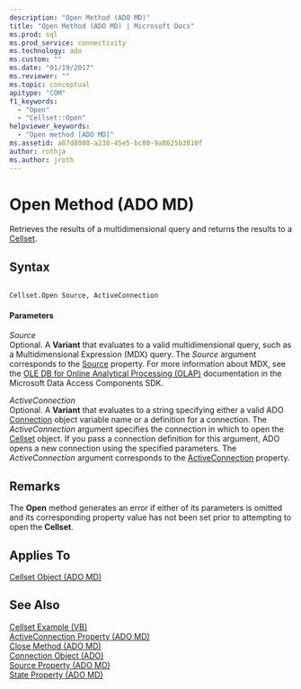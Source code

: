 ```yaml
---
description: "Open Method (ADO MD)"
title: "Open Method (ADO MD) | Microsoft Docs"
ms.prod: sql
ms.prod_service: connectivity
ms.technology: ado
ms.custom: ""
ms.date: "01/19/2017"
ms.reviewer: ""
ms.topic: conceptual
apitype: "COM"
f1_keywords: 
  - "Open"
  - "Cellset::Open"
helpviewer_keywords: 
  - "Open method [ADO MD]"
ms.assetid: a87d8080-a238-45e5-bc80-9a8625b3810f
author: rothja
ms.author: jroth
---
```

# Open Method (ADO MD)
Retrieves the results of a multidimensional query and returns the results to a [Cellset](./cellset-object-ado-md.md).  
  
## Syntax  
  
```  
  
Cellset.Open Source, ActiveConnection  
```  
  
#### Parameters  
 *Source*  
 Optional. A **Variant** that evaluates to a valid multidimensional query, such as a Multidimensional Expression (MDX) query. The *Source* argument corresponds to the [Source](./source-property-ado-md.md) property. For more information about MDX, see the [OLE DB for Online Analytical Processing (OLAP)](/previous-versions/windows/desktop/ms717005(v=vs.85)) documentation in the Microsoft Data Access Components SDK.  
  
 *ActiveConnection*  
 Optional. A **Variant** that evaluates to a string specifying either a valid ADO [Connection](../ado-api/connection-object-ado.md) object variable name or a definition for a connection. The *ActiveConnection* argument specifies the connection in which to open the [Cellset](./cellset-object-ado-md.md) object. If you pass a connection definition for this argument, ADO opens a new connection using the specified parameters. The *ActiveConnection* argument corresponds to the [ActiveConnection](./activeconnection-property-ado-md.md) property.  
  
## Remarks  
 The **Open** method generates an error if either of its parameters is omitted and its corresponding property value has not been set prior to attempting to open the **Cellset**.  
  
## Applies To  
 [Cellset Object (ADO MD)](./cellset-object-ado-md.md)  
  
## See Also  
 [Cellset Example (VB)](./cellset-example-vb.md)   
 [ActiveConnection Property (ADO MD)](./activeconnection-property-ado-md.md)   
 [Close Method (ADO MD)](./close-method-ado-md.md)   
 [Connection Object (ADO)](../ado-api/connection-object-ado.md)   
 [Source Property (ADO MD)](./source-property-ado-md.md)   
 [State Property (ADO MD)](./state-property-ado-md.md)